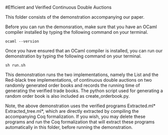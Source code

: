 #Efficient and Verified Continuous Double Auctions

This folder consists of the demonstration accompanying our paper.

Before you can run the demonsration, make sure that you have an OCaml compiler installed by typing the following command on your terminal. 

    ocaml --version

Once you have ensured that an OCaml compiler is installed, you can run our demonstration by typing the following command on your terminal.

    sh run.sh
    
This demonstration runs the two implementations, namely the List and the Red-black tree implementations, of continuous double auctions on two randomly generated order books and records the running time of generating the verified trade books. The python script used for generating a random order book is also included as create_orderbook.py.

Note, the above demonstration uses the verified programs Extracted.ml* Extracted_tree.ml*, which are directly extracted by compiling the accompanying Coq formalization. If you wish, you may delete these programs and run the Coq formalization that will extract these programs automatically in this folder, before running the demonstration.
